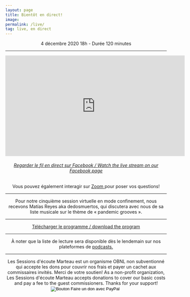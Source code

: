 ```yaml
---
layout: page
title: Bientôt en direct! 
image: 
permalink: /live/
tag: live, en direct
---
```

<center>
4 décembre 2020 18h - Durée 120 minutes
<center>
<hr>
  <center>
<iframe src="https://www.facebook.com/plugins/video.php?href=https%3A%2F%2Fwww.facebook.com%2Fgabriel.vigliensoni%2Fvideos%2F10158154577153533%2F&show_text=0&width=560" width="560" height="315" style="border:none;overflow:hidden" scrolling="no" frameborder="0" allowfullscreen="true" allow="autoplay; clipboard-write; encrypted-media; picture-in-picture; web-share" allowFullScreen="true"></iframe>
    <h6><a href="https://www.facebook.com/sessionsmarteau/"> Regarder le fil en direct sur Facebook / Watch the live stream on our Facebook page</a></h6>
<center> Vous pouvez également interagir sur <a href="https://sessionsmarteau.com/session-virtuelle"> Zoom </a> pour poser vos questions!  

<div class="fb-comments" data-href="https://sessionsmarteau.com/live/" data-colorscheme="dark" data-numposts="1" data-width=""></div>



<hr>
Pour notre cinquième session virtuelle en mode confinement, nous recevons Matías Reyes aka dedosmuertos, qui discutera avec nous de sa liste musicale sur le thème de « pandemic grooves ». 
<hr>

<a href="https://sessionsmarteau.com/uploads/session-008/program/Sessions-Marteau-008-Programme.pdf" download>Télécharger le programme / download the program</a>

<hr>


À noter que la liste de lecture sera disponible dès le lendemain sur nos plateformes de <a href="https://sessionsmarteau.com/musique/#podcasts"> podcasts.</a> 








<hr>
<h8>
Les Sessions d'écoute Marteau est un organisme OBNL non subventionné qui accepte les dons pour couvrir nos frais et payer un cachet aux commissaires invités. Merci de votre soutien! As a non-profit organization, Les Sessions d'écoute Marteau accepts donations to cover our basic costs and pay a fee to the guest commissioners. Thanks for your support! 
</h8>

<form action="https://www.paypal.com/cgi-bin/webscr" method="post" target="_top">
<input type="hidden" name="cmd" value="_s-xclick" />
<input type="hidden" name="hosted_button_id" value="ZMNY6HYBJTQLL" />
<input type="image" src="https://www.paypalobjects.com/fr_CA/i/btn/btn_donate_SM.gif" border="0" name="submit" title="Aider un organisme OBNL non subventionné!" alt="Bouton Faire un don avec PayPal" />
<img alt="" border="0" src="https://www.paypal.com/fr_CA/i/scr/pixel.gif" width="1" height="1" />
</form>
